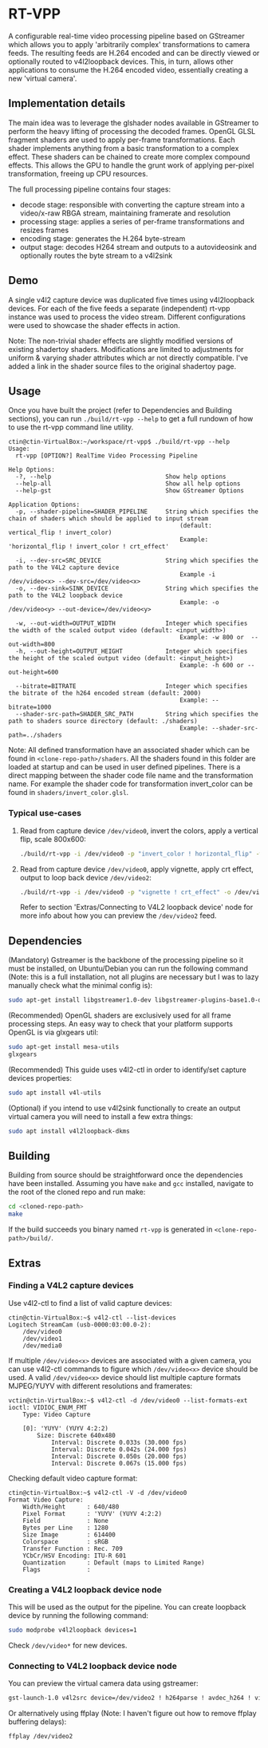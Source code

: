 # RT-VPP

A configurable real-time video processing pipeline based on GStreamer which allows you to apply 'arbitrarily complex' transformations to camera feeds. The resulting feeds are H.264 encoded and can be directly viewed or optionally routed to v4l2loopback devices. This, in turn, allows other applications to consume the H.264 encoded video, essentially creating a new 'virtual camera'.

## Implementation details

The main idea was to leverage the glshader nodes available in GStreamer to perform the heavy lifting of processing the decoded frames. OpenGL GLSL fragment shaders are used to apply per-frame transformations. Each shader implements anything from a basic transformation to a complex effect. These shaders can be chained to create more complex compound effects. This allows the GPU to handle the grunt work of applying per-pixel transformation, freeing up CPU resources.

The full processing pipeline contains four stages:

- decode stage: responsible with converting the capture stream into a video/x-raw RBGA stream, maintaining framerate and resolution
- processing stage: applies a series of per-frame transformations and resizes frames
- encoding stage: generates the H.264 byte-stream  
- output stage: decodes H264 stream and outputs to a autovideosink and optionally routes the byte stream to a v4l2sink

## Demo

A single v4l2 capture device was duplicated five times using v4l2loopback devices. For each of the five feeds a separate (independent) rt-vpp instance was used to process the video stream. Different configurations were used to showcase the shader effects in action.

Note: The non-trivial shader effects are slightly modified versions of existing shadertoy shaders. Modifications are limited to adjustments for uniform & varying shader attributes which ar not directly compatible. I've added a link in the shader source files to the original shadertoy page.

## Usage

Once you have built the project (refer to Dependencies and Building sections), you can run `./build/rt-vpp --help` to get a full rundown of how to use the rt-vpp command line utility.

```console_
ctin@ctin-VirtualBox:~/workspace/rt-vpp$ ./build/rt-vpp --help
Usage:
  rt-vpp [OPTION?] RealTime Video Processing Pipeline

Help Options:
  -?, --help                                Show help options
  --help-all                                Show all help options
  --help-gst                                Show GStreamer Options

Application Options:
  -p, --shader-pipeline=SHADER_PIPELINE     String which specifies the chain of shaders which should be applied to input stream
                                                (default: vertical_flip ! invert_color)
                                                Example: 'horizontal_flip ! invert_color ! crt_effect'

  -i, --dev-src=SRC_DEVICE                  String which specifies the path to the V4L2 capture device
                                                Example -i /dev/video<x> --dev-src=/dev/video<x>
  -o, --dev-sink=SINK_DEVICE                String which specifies the path to the V4L2 loopback device
                                                Example: -o /dev/video<y> --out-device=/dev/video<y>

  -w, --out-width=OUTPUT_WIDTH              Integer which specifies the width of the scaled output video (default: <input_width>)
                                                Example: -w 800 or  --out-width=800
  -h, --out-height=OUTPUT_HEIGHT            Integer which specifies the height of the scaled output video (default: <input_height>)
                                                Example: -h 600 or --out-height=600

  --bitrate=BITRATE                         Integer which specifies the bitrate of the h264 encoded stream (default: 2000)
                                                Example: --bitrate=1000
  --shader-src-path=SHADER_SRC_PATH         String which specifies the path to shaders source directory (default: ./shaders)
                                                Example: --shader-src-path=../shaders
```

Note: All defined transformation have an associated shader which can be found in `<clone-repo-path>/shaders`. All the shaders found in this folder are loaded at startup and can be used in user defined pipelines. There is a direct mapping between the shader code file name and the transformation name. For example the shader code for transformation invert_color can be found in `shaders/invert_color.glsl`.  

### Typical use-cases

1) Read from capture device `/dev/video0`, invert the colors, apply a vertical flip, scale 800x600: 

    ```bash
    ./build/rt-vpp -i /dev/video0 -p "invert_color ! horizontal_flip" -w 800 -h 600
    ```

2) Read from capture device `/dev/video0`, apply vignette, apply crt effect, output to loop back device `/dev/video2`:

    ```bash
    ./build/rt-vpp -i /dev/video0 -p "vignette ! crt_effect" -o /dev/video2
    ```

    Refer to section 'Extras/Connecting to V4L2 loopback device' node for more info about how you can preview the `/dev/video2` feed.

## Dependencies

(Mandatory) Gstreamer is the backbone of the processing pipeline so it must be installed, on Ubuntu/Debian you can run the following command (Note: this is a full installation, not all plugins are necessary but I was to lazy manually check what the minimal config is):

```bash
sudo apt-get install libgstreamer1.0-dev libgstreamer-plugins-base1.0-dev libgstreamer-plugins-bad1.0-dev gstreamer1.0-plugins-base gstreamer1.0-plugins-good gstreamer1.0-plugins-bad gstreamer1.0-plugins-ugly gstreamer1.0-libav gstreamer1.0-tools gstreamer1.0-x gstreamer1.0-alsa gstreamer1.0-gl gstreamer1.0-gtk3 gstreamer1.0-qt5 gstreamer1.0-pulseaudio
```

(Recommended) OpenGL shaders are exclusively used for all frame processing steps. An easy way to check that your platform supports OpenGL is via glxgears util:

```bash
sudo apt-get install mesa-utils
glxgears 
```

(Recommended) This guide uses v4l2-ctl in order to identify/set capture devices properties:

```bash
sudo apt install v4l-utils
```

(Optional) if you intend to use v4l2sink functionally to create an output virtual camera you will need to install a few extra things:

```bash
sudo apt install v4l2loopback-dkms
```

## Building

Building from source should be straightforward once the dependencies have been installed. Assuming you have `make` and `gcc` installed, navigate to the root of the cloned repo and run make:

```bash
cd <cloned-repo-path>
make
```

If the build succeeds you binary named `rt-vpp` is generated in `<clone-repo-path>/build/`.

## Extras

### Finding a V4L2 capture devices

Use v4l2-ctl to find a list of valid capture devices:

```console
ctin@ctin-VirtualBox:~$ v4l2-ctl --list-devices
Logitech StreamCam (usb-0000:03:00.0-2):
    /dev/video0
    /dev/video1
    /dev/media0
```

If multiple `/dev/video<x>` devices are associated with a given camera, you can use v4l2-ctl commands to figure which `/dev/video<x>` device should be used.
A valid `/dev/video<x>` device should list multiple capture formats MJPEG/YUYV with different resolutions and framerates:

```console
vctin@ctin-VirtualBox:~$ v4l2-ctl -d /dev/video0 --list-formats-ext
ioctl: VIDIOC_ENUM_FMT
    Type: Video Capture

    [0]: 'YUYV' (YUYV 4:2:2)
        Size: Discrete 640x480
            Interval: Discrete 0.033s (30.000 fps)
            Interval: Discrete 0.042s (24.000 fps)
            Interval: Discrete 0.050s (20.000 fps)
            Interval: Discrete 0.067s (15.000 fps)
```

Checking default video capture format:

```console
ctin@ctin-VirtualBox:~$ v4l2-ctl -V -d /dev/video0
Format Video Capture:
    Width/Height      : 640/480
    Pixel Format      : 'YUYV' (YUYV 4:2:2)
    Field             : None
    Bytes per Line    : 1280
    Size Image        : 614400
    Colorspace        : sRGB
    Transfer Function : Rec. 709
    YCbCr/HSV Encoding: ITU-R 601
    Quantization      : Default (maps to Limited Range)
    Flags             : 
```

### Creating a V4L2 loopback device node

This will be used as the output for the pipeline. You can create loopback device by running the following command:

```bash
sudo modprobe v4l2loopback devices=1
```

Check `/dev/video*` for new devices.

### Connecting to V4L2 loopback device node

You can preview the virtual camera data using gstreamer:

```bash
gst-launch-1.0 v4l2src device=/dev/video2 ! h264parse ! avdec_h264 ! videoconvert ! autovideosink sync=false
```

Or alternatively using ffplay (Note: I haven't figure out how to remove ffplay buffering delays):

```bash
ffplay /dev/video2
```
